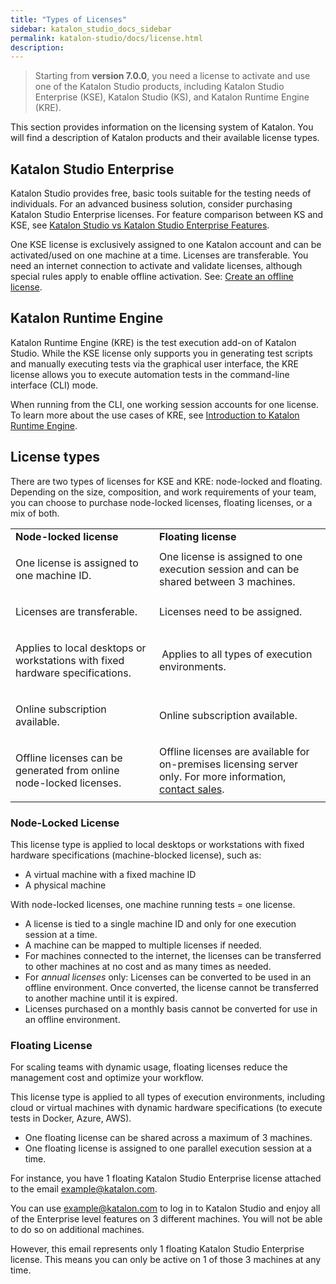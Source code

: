 ```yaml
---
title: "Types of Licenses"
sidebar: katalon_studio_docs_sidebar
permalink: katalon-studio/docs/license.html
description:
---
```


> Starting from **version 7.0.0**, you need a license to activate and use one of the Katalon Studio products, including Katalon Studio Enterprise (KSE), Katalon Studio (KS), and Katalon Runtime Engine (KRE).

This section provides information on the licensing system of Katalon. You will find a description of Katalon products and their available license types.

## Katalon Studio Enterprise

Katalon Studio provides free, basic tools suitable for the testing needs of individuals. For an advanced business solution, consider purchasing Katalon Studio Enterprise licenses. For feature comparison between KS and KSE, see [Katalon Studio vs Katalon Studio Enterprise Features](https://docs.katalon.com/katalon-studio/docs/katalon-studio-vs-katalon-studio-enterprise.html).

One KSE license is exclusively assigned to one Katalon account and can be activated/used on one machine at a time. Licenses are transferable. You need an internet connection to activate and validate licenses, although special rules apply to enable offline activation. See: [Create an offline license](https://docs.katalon.com/katalon-studio/docs/use-online-license.html#create#an#offline#license).

## Katalon Runtime Engine

Katalon Runtime Engine (KRE) is the test execution add-on of Katalon Studio. While the KSE license only supports you in generating test scripts and manually executing tests via the graphical user interface, the KRE license allows you to execute automation tests in the command-line interface (CLI) mode.

When running from the CLI, one working session accounts for one license. To learn more about the use cases of KRE, see [Introduction to Katalon Runtime Engine](https://docs.katalon.com/katalon-studio/docs/intro-RE.html).

## License types

There are two types of licenses for KSE and KRE: node-locked and floating. Depending on the size, composition, and work requirements of your team, you can choose to purchase node-locked licenses, floating licenses, or a mix of both.

<table>
	<tbody>
		<tr>
			<td><strong>Node-locked license</strong></td>
			<td><strong>Floating license</strong></td>
		</tr>
		<tr>
			<td>
				<p>One license is assigned to one machine ID.</p>
			</td>
			<td>One license is assigned to one execution session and can be shared between 3 machines.</td>
		</tr>
		<tr>
			<td>
				<p>Licenses are transferable.</p>
			</td>
			<td>Licenses need to be assigned.</td>
		</tr>
		<tr>
			<td>
				<p>Applies to local desktops or workstations with fixed hardware specifications.</p>
			</td>
			<td>&nbsp;Applies to all types of execution environments.</td>
		</tr>
		<tr>
			<td>
				<p>Online subscription available.</p>
			</td>
			<td>Online subscription available.</td>
		</tr>
		<tr>
			<td>
				<p>Offline licenses can be generated from online node-locked licenses.</p>
			</td>
			<td>Offline licenses are available for on-premises licensing server only. For more information, <a href="https://www.katalon.com/book-a-demo/">contact sales</a>.</td>
		</tr>
	</tbody>
</table>

### Node-Locked License

This license type is applied to local desktops or workstations with fixed hardware specifications (machine-blocked license), such as:

* A virtual machine with a fixed machine ID
* A physical machine

With node-locked licenses, one machine running tests = one license.

* A license is tied to a single machine ID and only for one execution session at a time.
* A machine can be mapped to multiple licenses if needed.
* For machines connected to the internet, the licenses can be transferred to other machines at no cost and as many times as needed.
* For _annual licenses_ only: Licenses can be converted to be used in an offline environment. Once converted, the license cannot be transferred to another machine until it is expired.
* Licenses purchased on a monthly basis cannot be converted for use in an offline environment.

### Floating License

For scaling teams with dynamic usage, floating licenses reduce the management cost and optimize your workflow.

This license type is applied to all types of execution environments, including cloud or virtual machines with dynamic hardware specifications (to execute tests in Docker, Azure, AWS).

* One floating license can be shared across a maximum of 3 machines.
* One floating license is assigned to one parallel execution session at a time.

For instance, you have 1 floating Katalon Studio Enterprise license attached to the email example@katalon.com.

You can use example@katalon.com to log in to Katalon Studio and enjoy all of the Enterprise level features on 3 different machines. You will not be able to do so on additional machines.

However, this email represents only 1 floating Katalon Studio Enterprise license. This means you can only be active on 1 of those 3 machines at any time.